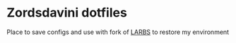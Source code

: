 # Zordsdavini dotfiles

Place to save configs and use with fork of [LARBS](https://github.com/LukeSmithxyz/LARBS) to restore my environment
